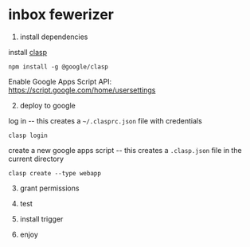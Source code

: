 # inbox fewerizer

1. install dependencies

install [clasp](https://github.com/google/clasp)

    npm install -g @google/clasp

Enable Google Apps Script API: https://script.google.com/home/usersettings

2. deploy to google

log in -- this creates a `~/.clasprc.json` file with credentials

    clasp login

create a new google apps script -- this creates a `.clasp.json` file in the current directory

    clasp create --type webapp
    

3. grant permissions

4. test

5. install trigger

6. enjoy
